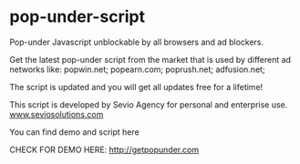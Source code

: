# pop-under-script
Pop-under Javascript unblockable by all browsers and ad blockers.

Get the latest pop-under script from the market that is used by different ad networks like: popwin.net; popearn.com; poprush.net; adfusion.net; 

The script is updated and you will get all updates free for a lifetime!

This script is developed by Sevio Agency for personal and enterprise use.
www.seviosolutions.com

You can find demo and script here

CHECK FOR DEMO HERE: http://getpopunder.com
